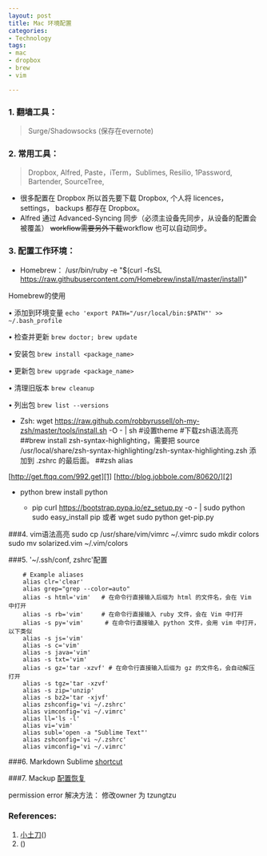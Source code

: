 ```yaml
---
layout: post
title: Mac 环境配置
categories: 
- Technology
tags:
- mac
- dropbox
- brew
- vim

---
```


### 1. 翻墙工具：
> Surge/Shadowsocks (保存在evernote)

### 2. 常用工具：
> Dropbox, Alfred, Paste，iTerm，Sublimes, Resilio, 1Password, Bartender, SourceTree, 

 <!--more-->

- 很多配置在 Dropbox 所以首先要下载 Dropbox, 个人将 licences，settings， backups 都存在 Dropbox。
- Alfred 通过 Advanced-Syncing 同步（必须主设备先同步，从设备的配置会被覆盖） <del>workflow需要另外下载</del>workflow 也可以自动同步。

### 3. 配置工作环境：

* Homebrew：
		/usr/bin/ruby -e "$(curl -fsSL https://raw.githubusercontent.com/Homebrew/install/master/install)"
	 

 Homebrew的使用

• 添加到环境变量 `echo 'export PATH="/usr/local/bin:$PATH"' >> ~/.bash_profile`

• 检查并更新 `brew doctor; brew update`

• 安装包 `brew install <package_name>`

• 更新包 `brew upgrade <package_name>`

• 清理旧版本 `brew cleanup`

• 列出包 `brew list --versions` 

* Zsh:
		wget https://raw.github.com/robbyrussell/oh-my-zsh/master/tools/install.sh -O - | sh
		#设置theme 
		#下载zsh语法高亮
		##brew install zsh-syntax-highlighting，需要把 source /usr/local/share/zsh-syntax-highlighting/zsh-syntax-highlighting.zsh 添加到 .zshrc 的最后面。
		##zsh alias

[http://get.ftqq.com/992.get][1]
[http://blog.jobbole.com/80620/][2]

* python 
		brew install python

  * pip
		curl https://bootstrap.pypa.io/ez_setup.py -o - | sudo python
		sudo easy_install pip
		或者
		wget 
		sudo python get-pip.py

###4.  vim语法高亮
		sudo cp /usr/share/vim/vimrc ~/.vimrc 
		sudo mkdir colors
		sudo mv solarized.vim ~/.vim/colors

###5. '~/.ssh/conf, zshrc'配置

		# Example aliases
		alias clr='clear'
		alias grep="grep --color=auto"
		alias -s html='vim'   # 在命令行直接输入后缀为 html 的文件名，会在 Vim 中打开
		alias -s rb='vim'     # 在命令行直接输入 ruby 文件，会在 Vim 中打开
		alias -s py='vim'      # 在命令行直接输入 python 文件，会用 vim 中打开，以下类似
		alias -s js='vim'
		alias -s c='vim'
		alias -s java='vim'
		alias -s txt='vim'
		alias -s gz='tar -xzvf' # 在命令行直接输入后缀为 gz 的文件名，会自动解压打开
		alias -s tgz='tar -xzvf'
		alias -s zip='unzip'
		alias -s bz2='tar -xjvf'
		alias zshconfig='vi ~/.zshrc'
		alias vimconfig='vi ~/.vimrc'
		alias ll='ls -l'
		alias vi='vim'
		alias subl='open -a "Sublime Text"'
		alias zshconfig='vi ~/.zshrc'
		alias vimconfig='vi ~/.vimrc'


###6. Markdown Sublime [shortcut](https://github.com/SublimeText-Markdown/MarkdownEditing#key-bindings)

###7. Mackup [配置恢复](https://github.com/lra/mackup)

permission error 解决方法： 修改owner 为 tzungtzu

### References:
1. [小土刀][3]()
2. [][4]()

[1]:	http://get.ftqq.com/992.get
[2]:	http://blog.jobbole.com/80620/
[3]:	http://wdxtub.com/2016/08/08/mac-work-env/
[4]:	https://github.com/zsh-users/zsh-syntax-highlighting/blob/master/INSTALL.md